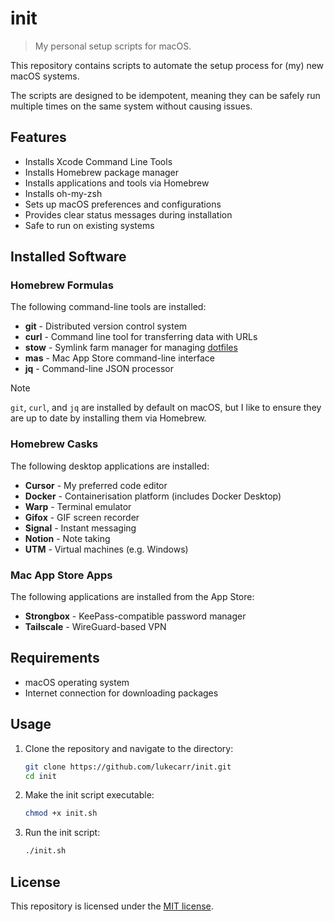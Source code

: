 # init

> My personal setup scripts for macOS.

This repository contains scripts to automate the setup process for (my) new macOS systems.

The scripts are designed to be idempotent, meaning they can be safely run multiple times on the same system without causing issues.

## Features

- Installs Xcode Command Line Tools
- Installs Homebrew package manager
- Installs applications and tools via Homebrew
- Installs oh-my-zsh
- Sets up macOS preferences and configurations
- Provides clear status messages during installation
- Safe to run on existing systems

## Installed Software

### Homebrew Formulas

The following command-line tools are installed:

- **git** - Distributed version control system
- **curl** - Command line tool for transferring data with URLs
- **stow** - Symlink farm manager for managing [dotfiles](https://github.com/lukecarr/dotfiles)
- **mas** - Mac App Store command-line interface
- **jq** - Command-line JSON processor

> [!NOTE]
> `git`, `curl`, and `jq` are installed by default on macOS, but I like to ensure they are up to date by installing them via Homebrew.

### Homebrew Casks

The following desktop applications are installed:

- **Cursor** - My preferred code editor
- **Docker** - Containerisation platform (includes Docker Desktop)
- **Warp** - Terminal emulator
- **Gifox** - GIF screen recorder
- **Signal** - Instant messaging
- **Notion** - Note taking
- **UTM** - Virtual machines (e.g. Windows)

### Mac App Store Apps

The following applications are installed from the App Store:

- **Strongbox** - KeePass-compatible password manager
- **Tailscale** - WireGuard-based VPN

## Requirements

- macOS operating system
- Internet connection for downloading packages

## Usage

1. Clone the repository and navigate to the directory:

   ```bash
   git clone https://github.com/lukecarr/init.git
   cd init
   ```

1. Make the init script executable:

   ```bash
   chmod +x init.sh
   ```

1. Run the init script:

   ```bash
   ./init.sh
   ```

## License

This repository is licensed under the [MIT license](LICENSE).

